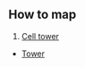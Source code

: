 ## How to map

1. [Cell tower](http://wiki.openstreetmap.org/wiki/Proposed_features/Telecommunications_tower)
  * [Tower](http://wiki.openstreetmap.org/wiki/Tag:man_made%3Dtower) 